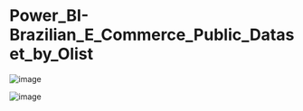 # Power_BI-Brazilian_E_Commerce_Public_Dataset_by_Olist

![image](https://github.com/e19931107/Power_BI-Brazilian_E_Commerce_Public_Dataset_by_Olist/assets/50692450/fd4c2906-df51-474a-93e7-5673a8e4c687)

![image](https://github.com/e19931107/Power_BI-Brazilian_E_Commerce_Public_Dataset_by_Olist/assets/50692450/34460bb7-8565-41d0-9dea-28c5c7875596)
